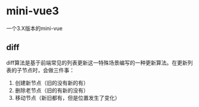 # mini-vue3

一个3.X版本的mini-vue

## diff
diff算法是基于前端常见的列表更新这一特殊场景编写的一种更新算法。在更新列表的子节点时，会做三件事：
1. 创建新节点（旧的没有新的有）
2. 删除老节点（旧的有新的没有）
3. 移动节点（新旧都有，但是位置发生了变化）